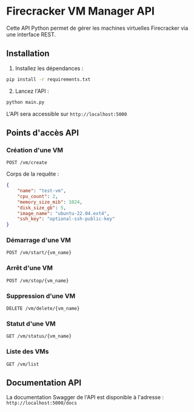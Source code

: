 # Firecracker VM Manager API

Cette API Python permet de gérer les machines virtuelles Firecracker via une interface REST.

## Installation

1. Installez les dépendances :
```bash
pip install -r requirements.txt
```

2. Lancez l'API :
```bash
python main.py
```

L'API sera accessible sur `http://localhost:5000`

## Points d'accès API

### Création d'une VM
```http
POST /vm/create
```
Corps de la requête :
```json
{
    "name": "test-vm",
    "cpu_count": 2,
    "memory_size_mib": 1024,
    "disk_size_gb": 5,
    "image_name": "ubuntu-22.04.ext4",
    "ssh_key": "optional-ssh-public-key"
}
```

### Démarrage d'une VM
```http
POST /vm/start/{vm_name}
```

### Arrêt d'une VM
```http
POST /vm/stop/{vm_name}
```

### Suppression d'une VM
```http
DELETE /vm/delete/{vm_name}
```

### Statut d'une VM
```http
GET /vm/status/{vm_name}
```

### Liste des VMs
```http
GET /vm/list
```

## Documentation API

La documentation Swagger de l'API est disponible à l'adresse : `http://localhost:5000/docs`
